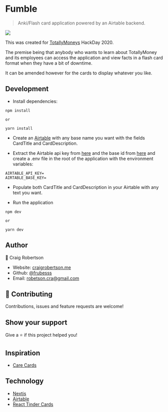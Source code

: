 # Fumble

> Anki/Flash card application powered by an Airtable backend.

![](./.github/fumble.gif)

This was created for [TotallyMoneys](https://www.totallymoney.com/) HackDay 2020.
 
The premise being that anybody who wants to learn about TotallyMoney and its 
employees can access the application and view facts in a flash card format when they have a bit of downtime.

It can be amended however for the cards to display whatever you like.

## Development

- Install dependencies:

```
npm install

or 

yarn install
```

- Create an [Airtable](https://airtable.com/) with any base name you want with the
fields CardTitle and CardDescription.

- Extract the Airtable api key from [here](https://support.airtable.com/hc/en-us/articles/219046777-How-do-I-get-my-API-key-)
and the base id from [here](https://airtable.com/api) and create a .env file
in the root of the application with the environment variables:

```dotenv
AIRTABLE_API_KEY=
AIRTABLE_BASE_KEY=
```

- Populate both CardTitle and CardDescription in your Airtable with any text you want.

- Run the application

```
npm dev

or

yarn dev
```

## Author

👤 Craig Robertson

* Website: [craigrobertson.me](https://craigrobertson.me)
* Github: [@frubesss](https://github.com/frubesss)
* Email: robetson.cra@gmail.com

## 🤝 Contributing

Contributions, issues and feature requests are welcome!

## Show your support

Give a ⭐️ if this project helped you!

## Inspiration

- [Care Cards](https://carecards.io/cards)

## Technology

- [Nextjs](https://nextjs.org/)
- [Airtable](https://airtable.com/)
- [React Tinder Cards](https://github.com/3DJakob/react-tinder-card/)
